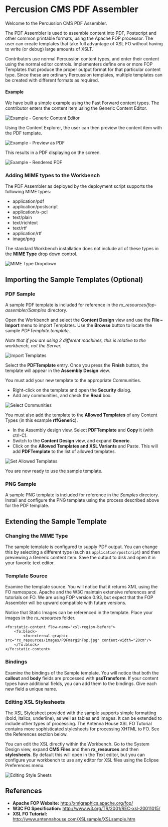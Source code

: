 # Percusion CMS PDF Assembler

Welcome to the Percussion CMS PDF Assembler.

The PDF Assembler is used to assemble content into PDF, Postscript and other common printable formats, using the Apache FOP processor. The user can create templates that take full advantage of XSL FO without having to write (or debug) large amounts of XSLT.

Contributors use normal Percussion content types, and enter their content using the normal editor controls.  Implementers define one or more FOP Templates that produce the proper output format for that particular content type. Since these are ordinary Percussion templates, multiple templates can be created with different formats as required.

#### Example

We have built a simple example using the Fast Forward content types.  The contributor enters the content item using the Generic Content Editor.

![Example - Generic Content Editor](img/example_generic_content_editor.png)

Using the Content Explorer, the user can then preview the content item with the PDF template.

![Example - Preview as PDF](img/example_preview_as_pdf.png)

This results in a PDF displaying on the screen.

![Example - Rendered PDF](img/example_rendered_pdf.png)

### Adding MIME types to the Workbench

The PDF Assembler as deployed by the deployment script supports the following MIME types:

- application/pdf
- application/postscript
- application/x-pcl
- text/plain
- text/richtext
- text/rtf
- application/rtf
- image/png

The standard Workbench installation does not include all of these types in the **MIME Type** drop down control.

![MIME Type Dropdown](img/mime_type_dropdown.png)

## Importing the Sample Templates (Optional)

### PDF Sample

A sample PDF template is included for reference in the *rx_resources/fop-assembler/Samples* directory.

Open the Workbench and select the **Content Design** view and use the **File – Import** menu to import Templates. Use the **Browse** button to locate the sample *PDFTemplate.template*.

*Note that if you are using 2 different machines, this is relative to the workbench, not the Server.*

![Import Templates](img/import_templates.png)

Select the **PDFTemplate** entry. Once you press the **Finish** button, the template will appear in the **Assembly Design** view.

You must add your new template to the appropriate Communities.

- Right-click on the template and open the **Security** dialog.
- Add any communities, and check the **Read** box.

![Select Communities](img/select_communities.png)

You must also add the template to the **Allowed Templates** of any Content Types (in this example **rffGeneric**).

- In the Assembly design view, Select **PDFTemplate** and **Copy** it (with ctrl-C).
- Switch to the **Content Design** view, and expand **Generic**.
- Click on the **Allowed Templates and XSL Variants** and Paste. This will add **PDFTemplate** to the list of allowed templates.

![Set Allowed Templates](img/set_allowed_templates.png)

You are now ready to use the sample template.

### PNG Sample

A sample PNG template is included for reference in the *Samples* directory. Install and configure the PNG template using the process described above for the PDF template.

## Extending the Sample Template

### Changing the MIME Type

The sample template is configured to supply PDF output. You can change this by selecting a different type (such as `application/postcript`) and then previewing a Generic content item. Save the output to disk and open it in your favorite text editor.

### Template Source

Examine the template source. You will notice that it returns XML using the FO namespace. Apache and the W3C maintain extensive references and tutorials on FO. We are using FOP version 0.93, but expect that the FOP Assembler will be upward compatible with future versions.

Notice that Static Images can be referenced in the template. Place your images in the *rx_resources* folder.

    <fo:static-content flow-name="xsl-region-before">
        <fo:block>
            <fo:external-graphic src="rx_resources/images/PDFmarginTop.jpg" content-width="20cm"/>
        </fo:block>
    </fo:static-content>

### Bindings

Examine the bindings of the Sample template. You will notice that both the **callout** and **body** fields are processed with **psoTransform**. If your content types have additional fields, you can add them to the bindings. Give each new field a unique name.

### Editing XSL Stylesheets

The XSL Stylesheet provided with the sample supports simple formatting (bold, italics, underline), as well as tables and images. It can be extended to include other types of processing. The Antenna House XSL FO Tutorial contains more sophisticated stylesheets for processing XHTML to FO. See the References section below.

You can edit the XSL directly within the Workbench. Go to the System Design view, expand **CMS Files** and then **rx_resources** and then **stylesheets**. By default this will open in the Text editor, but you can configure your workbench to use any editor for XSL files using the Eclipse Preferences menu.

![Editing Style Sheets](img/editing_style_sheets.png)

## References

- **Apache FOP Website:** <http://xmlgraphics.apache.org/fop/>
- **W3C FO Specification:** <http://www.w3.org/TR/2001/REC-xsl-20011015/>
- **XSL FO Tutorial:** <http://www.antennahouse.com/XSLsample/XSLsample.htm>
